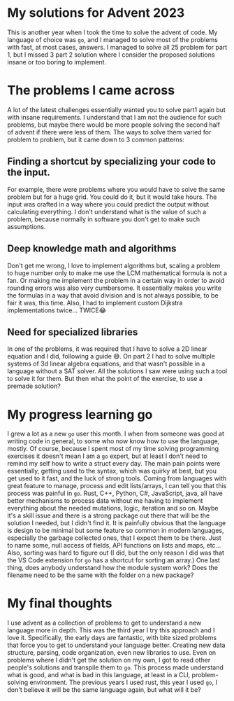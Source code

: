 # My solutions for Advent 2023

This is another year when I took the time to solve the advent of code. My language of choice was `go`, and I managed to solve most of the problems with fast, at most cases, answers. I managed to solve all 25 problem for part 1, but I missed 3 part 2 solution where I consider the proposed solutions insane or too boring to implement.

# The problems I came across

A lot of the latest challenges essentially wanted you to solve part1 again but with insane requirements. I understand that I am not the audience for such problems, but maybe there would be more people solving the second half of advent if there were less of them. The ways to solve them varied for problem to problem, but it came down to 3 common patterns:

## Finding a shortcut by specializing your code to the input.

For example, there were problems where you would have to solve the same problem but for a huge grid. You could do it, but it would take hours. The input was crafted in a way where you could predict the output without calculating everything. I don't understand what is the value of such a problem, because normally in software you don't get to make such assumptions.

## Deep knowledge math and algorithms

Don't get me wrong, I love to implement algorithms but, scaling a problem to huge number only to make me use the LCM mathematical formula is not a fan. Or making me implement the problem in a certain way in order to avoid rounding errors was also very cumbersome. It essentially makes you write the formulas in a way that avoid division and is not always possible, to be fair it was, this time. Also, I had to implement custom Dijkstra implementations twice... TWICE😂

## Need for specialized libraries

In one of the problems, it was required that I have to solve a 2D linear equation and I did, following a guide 😅. On part 2 I had to solve multiple systems of 3d linear algebra equations, and that wasn't possible in a language without a SAT solver. All the solutions I saw were using such a tool to solve it for them. But then what the point of the exercise, to use a premade solution?

# My progress learning go

I grew a lot as a new `go` user this month. I when from someone was good at writing code in general, to some who now know how to use the language, mostly. Of course, because I spent most of my time solving programming exercises it doesn't mean I am a `go` expert, but at least I don't need to remind my self how to write a struct every day. The main pain points were essentially, getting used to the syntax, which was quirky at best, but you get used to it fast, and the luck of strong tools. Coming from languages with great feature to manage, process and edit lists/arrays, I can tell you that this process was painful in `go`. Rust, C++, Python, C#, JavaScript, java, all have better mechanisms to process data without me having to implement everything about the needed mutations, logic, iteration and so on. Maybe it's a skill issue and there is a strong package out there that will be the solution I needed, but I didn't find it. It is painfully obvious that the language is design to be minimal but some feature so common in modern languages, especially the garbage collected ones, that I expect them to be there. Just to name some, null access of fields, API functions on lists and maps, etc... Also, sorting was hard to figure out (I did, but the only reason I did was that the VS Code extension for `go` has a shortcut for sorting an array.) One last thing, does anybody understand how the module system work? Does the filename need to be the same with the folder on a new package?

# My final thoughts

I use advent as a collection of problems to get to understand a new language more in depth. This was the third year I try this approach and I love it. Specifically, the early days are fantastic, with bite sized problems that force you to get to understand your language better. Creating new data structure, parsing, code organization, even new libraries to use. Even on problems where I didn't get the solution on my own, I got to read other people's solutions and transpile them to `go`. This process made understand what is good, and what is bad in this language, at least in a CLI, problem-solving environment. The previous years I used rust, this year I used `go`, I don't believe it will be the same language again, but what will it be?
